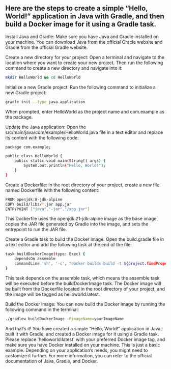 ## Here are the steps to create a simple “Hello, World!” application in Java with Gradle, and then build a Docker image for it using a Gradle task.

Install Java and Gradle: Make sure you have Java and Gradle installed on your machine. You can download Java from the official Oracle website and Gradle from the official Gradle website.

Create a new directory for your project: Open a terminal and navigate to the location where you want to create your new project. Then run the following command to create a new directory and navigate into it:
```bash
mkdir HelloWorld && cd HelloWorld
```
Initialize a new Gradle project: Run the following command to initialize a new Gradle project:
```bash
gradle init --type java-application
```
When prompted, enter HelloWorld as the project name and com.example as the package.

Update the Java application: Open the src/main/java/com/example/HelloWorld.java file in a text editor and replace its content with the following code:
```bash
package com.example;

public class HelloWorld {
    public static void main(String[] args) {
        System.out.println("Hello, World!");
    }
}
```
Create a Dockerfile: In the root directory of your project, create a new file named Dockerfile with the following content:
```bash
FROM openjdk:8-jdk-alpine
COPY build/libs/*.jar app.jar
ENTRYPOINT ["java","-jar","/app.jar"]
```
This Dockerfile uses the openjdk:21-jdk-alpine image as the base image, copies the JAR file generated by Gradle into the image, and sets the entrypoint to run the JAR file.

Create a Gradle task to build the Docker image: Open the build.gradle file in a text editor and add the following task at the end of the file:
```bash
task buildDockerImage(type: Exec) {
    dependsOn assemble
    commandLine 'sh', '-c', "docker buildx build -t ${project.findProperty('imageName') ?: 'helloworld:latest'} ."
}
```
This task depends on the assemble task, which means the assemble task will be executed before the buildDockerImage task. The Docker image will be built from the Dockerfile located in the root directory of your project, and the image will be tagged as helloworld:latest.

Build the Docker image: You can now build the Docker image by running the following command in the terminal:
```bash
./gradlew buildDockerImage -PimageName=yourImageName
```
And that’s it! You have created a simple “Hello, World!” application in Java, built it with Gradle, and created a Docker image for it using a Gradle task. Please replace 'helloworld:latest' with your preferred Docker image tag, and make sure you have Docker installed on your machine. This is just a basic example. Depending on your application’s needs, you might need to customize it further. For more information, you can refer to the official documentation of Java, Gradle, and Docker.